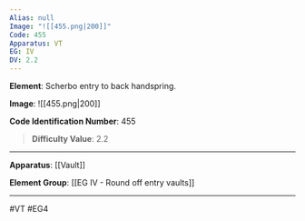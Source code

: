 ```yaml
---
Alias: null
Image: "![[455.png|200]]"
Code: 455
Apparatus: VT
EG: IV
DV: 2.2
---
```

**Element**: Scherbo entry to back handspring.

**Image**:
![[455.png|200]]

**Code Identification Number**: 455

>**Difficulty Value**: 2.2

___
**Apparatus**: [[Vault]]

**Element Group**: [[EG IV - Round off entry vaults]]
___
#VT #EG4
